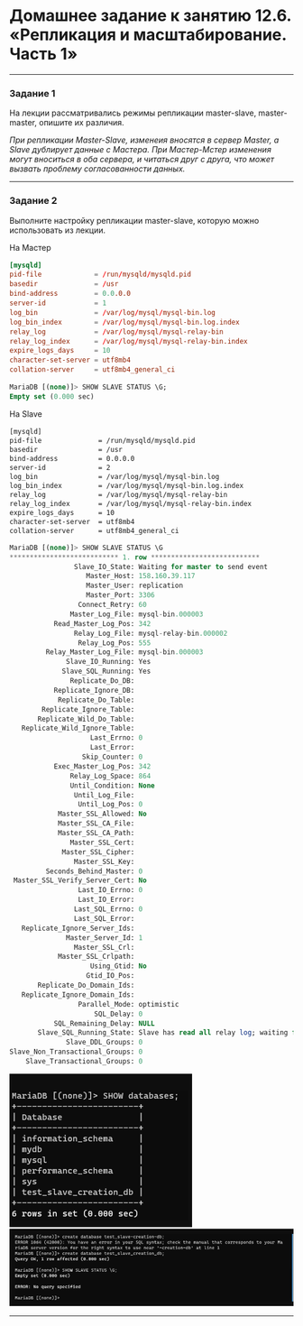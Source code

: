 # Домашнее задание к занятию 12.6. «Репликация и масштабирование. Часть 1»

---

### Задание 1

На лекции рассматривались режимы репликации master-slave, master-master, опишите их различия.

*При репликации Master-Slave, изменеия вносятся в сервер Master, а Slave дублирует данные с Мастера. 
При Мастер-Мстер изменения могут вноситься в оба сервера, и читаться друг с друга, что может вызвать проблему согласованности данных.*

---

### Задание 2
Выполните настройку репликации master-slave, которую можно использовать из лекции.

На Мастер
```conf
[mysqld]
pid-file             = /run/mysqld/mysqld.pid
basedir              = /usr
bind-address         = 0.0.0.0
server-id            = 1
log_bin              = /var/log/mysql/mysql-bin.log
log_bin_index        = /var/log/mysql/mysql-bin.log.index
relay_log            = /var/log/mysql/mysql-relay-bin
relay_log_index      = /var/log/mysql/mysql-relay-bin.index
expire_logs_days     = 10
character-set-server = utf8mb4
collation-server     = utf8mb4_general_ci
```

```sql
MariaDB [(none)]> SHOW SLAVE STATUS \G;
Empty set (0.000 sec)
```

На Slave
```
[mysqld]
pid-file              = /run/mysqld/mysqld.pid
basedir               = /usr
bind-address          = 0.0.0.0
server-id             = 2
log_bin               = /var/log/mysql/mysql-bin.log
log_bin_index         = /var/log/mysql/mysql-bin.log.index
relay_log             = /var/log/mysql/mysql-relay-bin
relay_log_index       = /var/log/mysql/mysql-relay-bin.index
expire_logs_days      = 10
character-set-server  = utf8mb4
collation-server      = utf8mb4_general_ci
```
```sql
MariaDB [(none)]> SHOW SLAVE STATUS \G
*************************** 1. row ***************************
                Slave_IO_State: Waiting for master to send event
                   Master_Host: 158.160.39.117
                   Master_User: replication
                   Master_Port: 3306
                 Connect_Retry: 60
               Master_Log_File: mysql-bin.000003
           Read_Master_Log_Pos: 342
                Relay_Log_File: mysql-relay-bin.000002
                 Relay_Log_Pos: 555
         Relay_Master_Log_File: mysql-bin.000003
              Slave_IO_Running: Yes
             Slave_SQL_Running: Yes
               Replicate_Do_DB:
           Replicate_Ignore_DB:
            Replicate_Do_Table:
        Replicate_Ignore_Table:
       Replicate_Wild_Do_Table:
   Replicate_Wild_Ignore_Table:
                    Last_Errno: 0
                    Last_Error:
                  Skip_Counter: 0
           Exec_Master_Log_Pos: 342
               Relay_Log_Space: 864
               Until_Condition: None
                Until_Log_File:
                 Until_Log_Pos: 0
            Master_SSL_Allowed: No
            Master_SSL_CA_File:
            Master_SSL_CA_Path:
               Master_SSL_Cert:
             Master_SSL_Cipher:
                Master_SSL_Key:
         Seconds_Behind_Master: 0
 Master_SSL_Verify_Server_Cert: No
                 Last_IO_Errno: 0
                 Last_IO_Error:
                Last_SQL_Errno: 0
                Last_SQL_Error:
   Replicate_Ignore_Server_Ids:
              Master_Server_Id: 1
                Master_SSL_Crl:
            Master_SSL_Crlpath:
                    Using_Gtid: No
                   Gtid_IO_Pos:
       Replicate_Do_Domain_Ids:
   Replicate_Ignore_Domain_Ids:
                 Parallel_Mode: optimistic
                     SQL_Delay: 0
           SQL_Remaining_Delay: NULL
       Slave_SQL_Running_State: Slave has read all relay log; waiting for more updates
              Slave_DDL_Groups: 0
Slave_Non_Transactional_Groups: 0
    Slave_Transactional_Groups: 0
```
![alt text](https://github.com/Wollfik/Myrepoz/blob/main/Screenshot_2.png)
![alt text](https://github.com/Wollfik/Myrepoz/blob/main/Screenshot_1.png)


---
